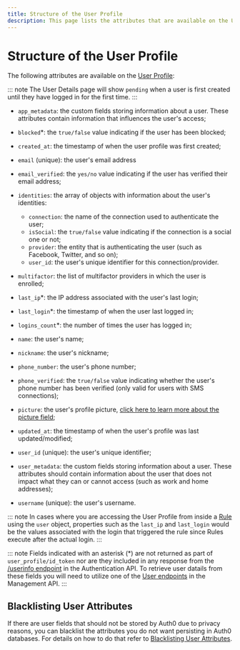 ```yaml
---
title: Structure of the User Profile
description: This page lists the attributes that are available on the User Profile.
---
```


# Structure of the User Profile

The following attributes are available on the [User Profile](/user-profile):

::: note
The User Details page will show `pending` when a user is first created until they have logged in for the first time.
:::

* `app_metadata`: the custom fields storing information about a user. These attributes contain information that influences the user's access;

* `blocked`*: the `true/false` value indicating if the user has been blocked;

* `created_at`: the timestamp of when the user profile was first created;

* `email` (unique): the user's email address

* `email_verified`: the `yes/no` value indicating if the user has verified their email address;

* `identities`: the array of objects with information about the user's identities:

    * `connection`: the name of the connection used to authenticate the user;
    * `isSocial`: the `true/false` value indicating if the connection is a social one or not;
    * `provider`: the entity that is authenticating the user (such as Facebook, Twitter, and so on);
    * `user_id`: the user's unique identifier for this connection/provider.


* `multifactor`: the list of multifactor providers in which the user is enrolled;

* `last_ip`*: the IP address associated with the user's last login;

* `last_login`*: the timestamp of when the user last logged in;

* `logins_count`*: the number of times the user has logged in;

* `name`: the user's name;

* `nickname`: the user's nickname;

* `phone_number`: the user's phone number;

* `phone_verified`: the `true/false` value indicating whether the user's phone number has been verified (only valid for users with SMS connections);

* `picture`: the user's profile picture, [click here to learn more about the picture field](/user-profile/user-picture);

* `updated_at`: the timestamp of when the user's profile was last updated/modified;

* `user_id` (unique): the user's unique identifier;

* `user_metadata`: the custom fields storing information about a user. These attributes should contain information about the user that does not impact what they can or cannot access (such as work and home addresses);

* `username` (unique): the user's username.

::: note
In cases where you are accessing the User Profile from inside a [Rule](/rules) using the `user` object, properties such as the `last_ip` and `last_login` would be the values associated with the login that triggered the rule since Rules execute after the actual login.
:::

::: note
Fields indicated with an asterisk (*) are not returned as part of `user_profile/id_token` nor are they included in any response from the [/userinfo endpoint](/api/authentication#get-user-info) in the Authentication API. To retrieve user datails from these fields you will need to utilize one of the [User endpoints](/api/management/v2#!/Users/get_users) in the Management API.
:::

## Blacklisting User Attributes

If there are user fields that should not be stored by Auth0 due to privacy reasons, you can blacklist the attributes you do not want persisting in Auth0 databases. For details on how to do that refer to [Blacklisting User Attributes](/tutorials/blacklisting-attributes).
